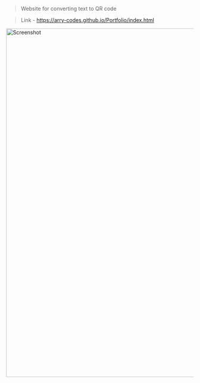 >Website for converting text to QR code

>Link - https://arry-codes.github.io/Portfolio/index.html

<img width="938" alt="Screenshot" src="https://github.com/kashyap-aryan/QR-Code-Generator/assets/146103201/fffcd57d-450b-4730-badd-e5a50fe7f053">

